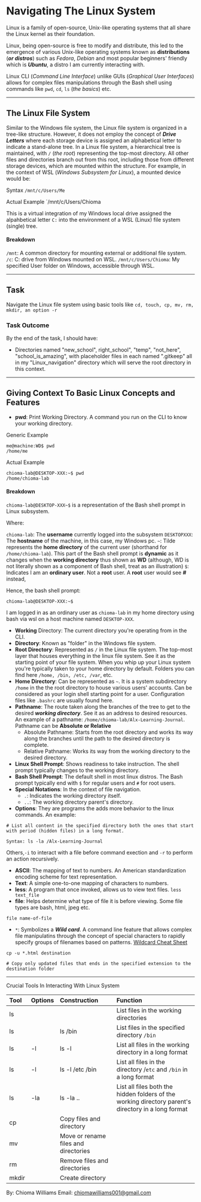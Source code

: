 # Navigating The Linux System

Linux is a family of open-source, Unix-like operating systems that all share the Linux kernel as their foundation.

Linux, being open-source is free to modify and distribute, this led to the emergence of various Unix-like operating systems known as **distributions** (***or distros***) such as *Fedora*, *Debian* and most popular beginners' friendly which is ***Ubuntu***, a distro I am currently interacting with.

Linux CLI (*Command Line Interface*) unlike GUIs (*Graphical User Interfaces*) allows for complex files manipulations through the Bash shell using commands like `pwd`, `cd`, `ls` (*the basics*) etc.

---

## The Linux File System

Similar to the Windows file system, the Linux file system is organized in a tree-like structure. However, it does not employ the concept of ***Drive Letters*** where each storage device is assigned an alphabetical letter to indicate a stand-alone tree. In a Linux file system, a hierarchical tree is maintained, with `/` (*the root*) representing the top-most directory. All other files and directories branch out from this root, including those from different storage devices, which are mounted within the  structure. For example, in the context of WSL (*Windows Subsystem for Linux*), a mounted device would be:

Syntax
 `/mnt/c/Users/Me`

Actual Example
`/mnt/c/Users/Chioma

This is a virtual integration of my  Windows local drive assigned the alpahbetical letter `C:` into the environment of a WSL (Linux) file system (single) tree.

#### Breakdown

`/mnt`: A common directory for mounting external or additional file system.
`/c`: C: drive from Windows mounted on WSL.
`/mnt/c/Users/Chioma`: My specified User folder on Windows, accessible through WSL.

---

## Task

Navigate the Linux file system using basic tools like `cd, touch, cp, mv, rm, mkdir, an option -r`

### Task Outcome

By the end of the task, I should have:

- Directories named "new_school", right_school", "temp", "not_here", "school_is_amazing", with placeholder files in each named ".gitkeep" all in my "Linux_navigation" directory which will serve the root directory in this context.

---

## Giving Context To Basic Linux Concepts and Features

- **pwd**: Print Working Directory. A command you run on the CLI to know your working directory.

Generic Example
```
me@machine:WD$ pwd
/home/me

```

Actual Example
```
chioma-lab@DESKTOP-XXX:~$ pwd
/home/chioma-lab

```

#### Breakdown

`chioma-lab@DESKTOP-XXX~$` is a representation of the Bash shell prompt in Linux subsystem.

Where:

`chioma-lab`: The **username** currently logged into the subsystem
`DESKTOPXXX`: The **hostname** of the machine, in this case, my Windows pc.
`~`: Tilde represents the **home directory** of the current user (shorthand for `/home/chioma-lab`). This part of the Bash shell prompt is **dynamic** as it changes when the **working directory** thus shown as **WD** (although, WD is not literally shown as a component of Bash shell, treat as an illustration)
`$`: Indicates I am an **ordinary user**. Not a **root** user. A **root** user would see **#** instead,

Hence, the bash shell prompt:

`chioma-lab@DESKTOP-XXX:~$`

I am logged in as an ordinary user as `chioma-lab` in my home directory using bash via wsl on a host machine named `DESKTOP-XXX`.

- **Working** Directory: The current directory you're operating from in the CLI.
- **Directory**: Known as "folder" in the Windows file system.
- **Root Directory**: Represented as `/` in the Linux file system. The top-most layer that houses everything in the linux file system. See it as the starting point of your file system. When you whip up your Linux system you're typically taken to your home directory by default. Folders you can find here `/home, /bin, /etc, /var`, etc.
- **Home Directory**: Can be represented as `~`. It is a system subdirectory `/home` in the the root directory to house various users' accounts. Can be considered as your login shell starting point for a user. Configuration files like `.bashrc` are usually found here. 
- **Pathname**: The route taken along the branches of the tree to get to the desired ***working directory***. See it as an address to desired resources. An example of a pathname:
`/home/chioma-lab/Alx-Learning-Journal`.
Pathname can be **Absolute or Relative**
	- Absolute Pathname: Starts from the root directory and works its way along the branches until the path to the desired directory is complete.
	- Relative Pathname: Works its way from the working directory to the desired directory.
- **Linux Shell Prompt**: Shows readiness to take instruction. The shell prompt typically changes to the working directory.
- **Bash Shell Prompt**: The default shell in most linux distros. The Bash prompt typically end with `$` for regular users and `#` for root users.
- **Special Notations**: In the context of file navigation.
	- `.`: Indicates the working directory itself.
	- `..`: The working directory parent's directory.
- **Options**: They are programs the adds more behavior to the linux commands. An example:
 ```
# List all content in the specified directory both the ones that start with period (hidden files) in a long format.

Syntax: ls -la /Alx-Learning-Journal

```
Others,`-i` to interact with a file before command exection and `-r` to perform an action recursively.

- **ASCII**: The mapping of text to numbers. An American standardization encoding scheme for text representation.
- **Text**: A simple one-to-one mapping of characters to numbers.
- **less**: A program that once invoked, allows us to view text files.
`less text_file`
- **file**: Helps determine what type of file it is before viewing. Some file types are bash, html, jpeg etc.

`file name-of-file`
- `*`: Symbolizes a ***Wild card***. A command line feature that allows complex file manipulatins through the concept of special characters to rapidly specify groups of filenames based on patterns. 
[Wildcard Cheat Sheet](./wildcard_cheatsheet.md)

```
cp -u *.html destination

# Copy only updated files that ends in the specified extension to the destination folder

```
---

Crucial Tools In Interacting With Linux System

| Tool | Options | Construction | Function |
|:---|:---|:---|:---|
| ls | | | List files in the working directories |
| ls | | ls /bin | List files in the specified directory `/bin` |
| ls | -l | ls -l | List all files in the working directory in a long format |
| ls | -l | ls -l /etc /bin | List all files in the directory /`etc` and `/bin` in a long format |
| ls | -la | ls -la .. | List all files both the hidden folders of the working directory parent's directory in a long format|
| cp | | Copy files and directory |
| mv | | Move or rename files and directories |
| rm | | Remove files and directories |
| mkdir | | Create directory | 


By: Chioma Williams
Email: chiomawilliams001@gmail.com
